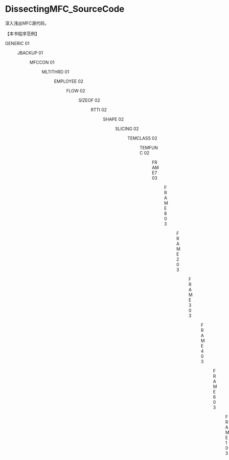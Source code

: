 # DissectingMFC_SourceCode
深入浅出MFC源代码，


【本书程序范例】

GENERIC 01 <DIR>
JBACKUP 01 <DIR>
MFCCON 01 <DIR>
MLTITHRD 01 <DIR>

EMPLOYEE 02 <DIR>
FLOW 02 <DIR>
SIZEOF 02 <DIR>
RTTI 02 <DIR>
SHAPE 02 <DIR>
SLICING 02 <DIR>
TEMCLASS 02 <DIR>
TEMFUNC 02 <DIR>

FRAME7 03 <DIR>
FRAME8 03 <DIR>
FRAME2 03 <DIR>
FRAME3 03 <DIR>
FRAME4 03 <DIR>
FRAME6 03 <DIR>
FRAME1 03 <DIR>

HELLO 06 <DIR>

SCRIBBLE <DIR>
step0 <DIR> <-- Chapter 07
step1 <DIR> <-- Chapter 08
step2 <DIR> <-- Chapter 09
step3 <DIR> <-- Chapter 10
step4 <DIR> <-- Chapter 11
step5 <DIR> <-- Chapter 12

GRAPH2 13 <DIR>
GRAPH 13 <DIR>
TEXT 13 <DIR>

MLTITHRD 14 <DIR>

TOP 15 <DIR>

OCXTEST 16 <DIR>
COMTEST 16 <DIR>

TRACEWIN <DIR> <-- Appendix D
TRACEWIN NEW <DIR> <-- Appendix D
